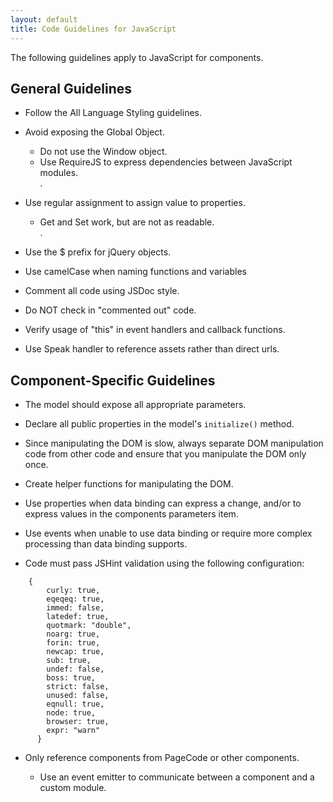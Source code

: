 ```yaml
---
layout: default
title: Code Guidelines for JavaScript
--- 
```


The following guidelines apply to JavaScript for components.

## General Guidelines 

- Follow the All Language Styling guidelines.

- Avoid exposing the Global Object.

    + Do not use the Window object.  
    + Use RequireJS to express dependencies between JavaScript modules.  
.
- Use regular assignment to assign value to properties.

    + Get and Set work, but are not as readable.  
.
- Use the $ prefix for jQuery objects.

- Use camelCase when naming functions and variables

- Comment all code using JSDoc style.

- Do NOT check in "commented out" code.

- Verify usage of "this" in event handlers and callback functions.

- Use Speak handler to reference assets rather than direct urls.


## Component-Specific Guidelines 

- The model should expose all appropriate parameters.

- Declare all public properties in the model's `initialize()` method.

- Since manipulating the DOM is slow, always separate DOM manipulation code from other code and ensure that you manipulate the DOM only once.

- Create helper functions for manipulating the DOM.

- Use properties when data binding can express a change, and/or to express values in the components parameters item.

- Use events when unable to use data binding or require more complex processing than data binding supports.

- Code must pass JSHint validation using the following configuration:

```
    {  
        curly: true,
        eqeqeq: true,
        immed: false,
        latedef: true,
        quotmark: "double",
        noarg: true,
        forin: true,
        newcap: true,
        sub: true,
        undef: false,
        boss: true,
        strict: false,
        unused: false,
        eqnull: true,
        node: true,
        browser: true,
        expr: "warn"
      }
``` 

- Only reference components from PageCode or other components.

  + Use an event emitter to communicate between a component and a custom module.

